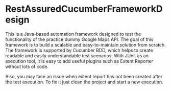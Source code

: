 # RestAssuredCucumberFrameworkDesign
This is a Java-based automation framework designed to test the functionality of the 
practice dummy Google Maps API. The goal of this framework is to build a scalable 
and easy-to-maintain solution from scratch. The framework is supported by
Cucumber BDD, which helps to create readable and easily understandable test 
scenarios. With JUnit as an execution tool, it is easy to add useful plugins such as 
Extent Reporter without lots of code.

Also, you may face an issue when extent report has not been created after the test execution. To fix it just clean the project and start a new execution.

